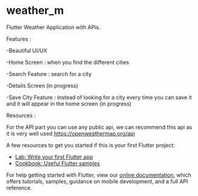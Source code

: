 # weather_m

Flutter Weather Application with APis.

Features : 

-Beautiful UI/UX

-Home Screen : when you find the different cities

-Search Feature : search for a city 

-Details Screen (in progress)

-Save City Feature : instead of looking for a city every time you can save it and it will appear in the home screen (in progress)

Resources : 

For the API part you can use any public api, we can recommend this api as it is very well used https://openweathermap.org/api 


A few resources to get you started if this is your first Flutter project:

- [Lab: Write your first Flutter app](https://flutter.dev/docs/get-started/codelab)
- [Cookbook: Useful Flutter samples](https://flutter.dev/docs/cookbook)

For help getting started with Flutter, view our
[online documentation](https://flutter.dev/docs), which offers tutorials,
samples, guidance on mobile development, and a full API reference.
